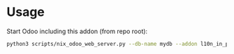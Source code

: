 # Usage

Start Odoo including this addon (from repo root):

```bash
python3 scripts/nix_odoo_web_server.py --db-name mydb --addon l10n_in_purchase
```
